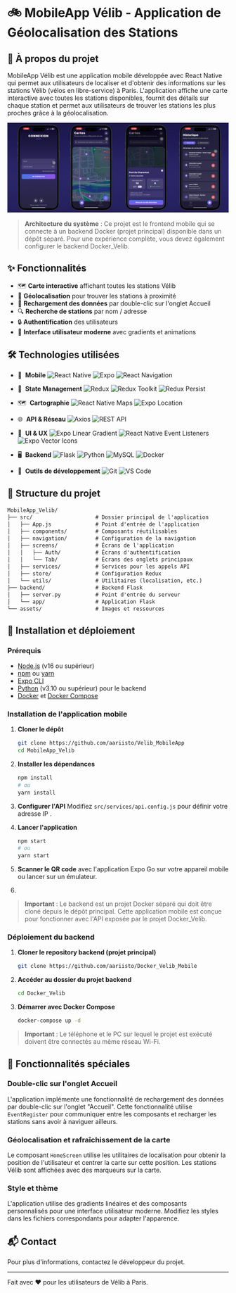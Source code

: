 # 🚲 MobileApp Vélib - Application de Géolocalisation des Stations

## 📱 À propos du projet

MobileApp Vélib est une application mobile développée avec React Native qui permet aux utilisateurs de localiser et d'obtenir des informations sur les stations Vélib (vélos en libre-service) à Paris. L'application affiche une carte interactive avec toutes les stations disponibles, fournit des détails sur chaque station et permet aux utilisateurs de trouver les stations les plus proches grâce à la géolocalisation.

![MobileApp Vélib](image/ban.png)

> **Architecture du système** : Ce projet est le frontend mobile qui se connecte à un backend Docker (projet principal) disponible dans un dépôt séparé. Pour une expérience complète, vous devez également configurer le backend Docker_Velib.

## ✨ Fonctionnalités

- 🗺️ **Carte interactive** affichant toutes les stations Vélib
- 📍 **Géolocalisation** pour trouver les stations à proximité
- 🔄 **Rechargement des données** par double-clic sur l'onglet Accueil
- 🔍 **Recherche de stations** par nom / adresse
- 🔒 **Authentification** des utilisateurs
- 📱 **Interface utilisateur moderne** avec gradients et animations

## 🛠️ Technologies utilisées

- 📱 &nbsp;**Mobile**
  ![React Native](https://img.shields.io/badge/-React%20Native-333333?style=flat&logo=react)
  ![Expo](https://img.shields.io/badge/-Expo-333333?style=flat&logo=expo)
  ![React Navigation](https://img.shields.io/badge/-React%20Navigation-333333?style=flat&logo=react)

- 🔄 &nbsp;**State Management**
  ![Redux](https://img.shields.io/badge/-Redux-333333?style=flat&logo=redux)
  ![Redux Toolkit](https://img.shields.io/badge/-Redux%20Toolkit-333333?style=flat&logo=redux)
  ![Redux Persist](https://img.shields.io/badge/-Redux%20Persist-333333?style=flat&logo=redux)

- 🗺️ &nbsp;**Cartographie**
  ![React Native Maps](https://img.shields.io/badge/-React%20Native%20Maps-333333?style=flat&logo=googlemaps)
  ![Expo Location](https://img.shields.io/badge/-Expo%20Location-333333?style=flat&logo=expo)

- 🌐 &nbsp;**API & Réseau**
  ![Axios](https://img.shields.io/badge/-Axios-333333?style=flat&logo=axios)
  ![REST API](https://img.shields.io/badge/-REST%20API-333333?style=flat&logo=api)

- 🎨 &nbsp;**UI & UX**
  ![Expo Linear Gradient](https://img.shields.io/badge/-Expo%20Linear%20Gradient-333333?style=flat&logo=expo)
  ![React Native Event Listeners](https://img.shields.io/badge/-Event%20Listeners-333333?style=flat&logo=react)
  ![Expo Vector Icons](https://img.shields.io/badge/-Expo%20Vector%20Icons-333333?style=flat&logo=expo)

- 🖥️ &nbsp;**Backend**
  ![Flask](https://img.shields.io/badge/-Flask-333333?style=flat&logo=flask)
  ![Python](https://img.shields.io/badge/-Python-333333?style=flat&logo=python)
  ![MySQL](https://img.shields.io/badge/-MySQL-333333?style=flat&logo=mysql)
  ![Docker](https://img.shields.io/badge/-Docker-333333?style=flat&logo=docker)

- 🔧 &nbsp;**Outils de développement**
  ![Git](https://img.shields.io/badge/-Git-333333?style=flat&logo=git)
  ![VS Code](https://img.shields.io/badge/-VS%20Code-333333?style=flat&logo=visual-studio-code&logoColor=007ACC)

## 📂 Structure du projet

```
MobileApp_Velib/
├── src/                    # Dossier principal de l'application
│   ├── App.js              # Point d'entrée de l'application
│   ├── components/         # Composants réutilisables
│   ├── navigation/         # Configuration de la navigation
│   ├── screens/            # Écrans de l'application
│   │   ├── Auth/           # Écrans d'authentification
│   │   └── Tab/            # Écrans des onglets principaux
│   ├── services/           # Services pour les appels API
│   ├── store/              # Configuration Redux
│   └── utils/              # Utilitaires (localisation, etc.)
├── backend/                # Backend Flask
│   ├── server.py           # Point d'entrée du serveur
│   └── app/                # Application Flask
└── assets/                 # Images et ressources
```

## 🚀 Installation et déploiement

### Prérequis

- [Node.js](https://nodejs.org/) (v16 ou supérieur)
- [npm](https://www.npmjs.com/) ou [yarn](https://yarnpkg.com/)
- [Expo CLI](https://docs.expo.dev/get-started/installation/)
- [Python](https://www.python.org/) (v3.10 ou supérieur) pour le backend
- [Docker](https://www.docker.com/) et [Docker Compose](https://docs.docker.com/compose/)

### Installation de l'application mobile

1. **Cloner le dépôt**

   ```bash
   git clone https://github.com/aariisto/Velib_MobileApp
   cd MobileApp_Velib
   ```

2. **Installer les dépendances**

   ```bash
   npm install
   # ou
   yarn install
   ```

3. **Configurer l'API**
   Modifiez `src/services/api.config.js` pour définir votre adresse IP .

4. **Lancer l'application**

   ```bash
   npm start
   # ou
   yarn start
   ```

5. **Scanner le QR code** avec l'application Expo Go sur votre appareil mobile ou lancer sur un émulateur.
6. 
> **Important** : Le backend est un projet Docker séparé qui doit être cloné depuis le dépôt principal. Cette application mobile est conçue pour fonctionner avec l'API exposée par le projet Docker_Velib.
### Déploiement du backend

1. **Cloner le repository backend (projet principal)**

   ```bash
   git clone https://github.com/aariisto/Docker_Velib_Mobile
   ```

2. **Accéder au dossier du projet backend**

   ```bash
   cd Docker_Velib
   ```

3. **Démarrer avec Docker Compose**
   ```bash
   docker-compose up -d
   ```

> **Important** : Le téléphone et le PC sur lequel le projet est exécuté doivent être connectés au même réseau Wi-Fi.

## 🔄 Fonctionnalités spéciales

### Double-clic sur l'onglet Accueil

L'application implémente une fonctionnalité de rechargement des données par double-clic sur l'onglet "Accueil". Cette fonctionnalité utilise `EventRegister` pour communiquer entre les composants et recharger les stations sans avoir à naviguer ailleurs.

### Géolocalisation et rafraîchissement de la carte

Le composant `HomeScreen` utilise les utilitaires de localisation pour obtenir la position de l'utilisateur et centrer la carte sur cette position. Les stations Vélib sont affichées avec des marqueurs sur la carte.

### Style et thème

L'application utilise des gradients linéaires et des composants personnalisés pour une interface utilisateur moderne. Modifiez les styles dans les fichiers correspondants pour adapter l'apparence.

## 📬 Contact

Pour plus d'informations, contactez le développeur du projet.

---

Fait avec ❤️ pour les utilisateurs de Vélib à Paris.
